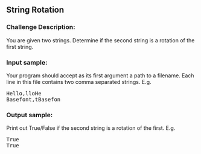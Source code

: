 <h2>String Rotation</h2>

<h3>Challenge Description:</h3>
<p>
    You are given two strings. Determine if the second string is a rotation
    of the first string.
</p>

<h3>Input sample:</h3>
<p>
    Your program should accept as its first argument a path to a filename.
    Each line in this file contains two comma separated strings. E.g.
</p>
<pre>Hello,lloHe
Basefont,tBasefon</pre>

<h3>Output sample:</h3>

<p>
    Print out True/False if the second string is a rotation of the first. E.g.
</p>

<pre>True
True</pre>